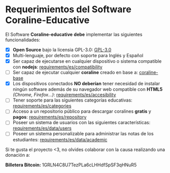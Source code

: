 # Requerimientos del Software Coraline-Educative

El Software **Coraline-educative** **debe** implementar las siguientes funcionalidades:

- [x] **Open Source** bajo la licensia GPL-3.0:  [GPL-3.0](https://www.gnu.org/licenses/gpl-3.0.html)
- [x] Multi-lenguaje, por defecto con soporte para Inglés y Español
- [x] Ser capaz de ejecutarse en cualquier dispositivo o sistema compatible con **nodejs**: [requirements/es/compatibility](https://github.com/CamiloTD/coraline-educative/blob/master/requirements/es/compatibility.md)
- [ ] Ser capaz de ejecutar cualquier **coraline** creado en base a: [coraline-base](https://github.com/CamiloTD/coraline-base)
- [x] Los dispositivos conectados **NO deberían** tener necesidad de instalar ningún software además de su navegador web compatible con **HTML5** *(Chrome, Firefox...)*: [requirements/es/accesibility](https://github.com/CamiloTD/coraline-educative/blob/master/requirements/es/accesibility.md)
- [ ] Tener soporte para las siguientes categorías educativas: [requirements/es/categories](https://github.com/CamiloTD/coraline-educative/blob/master/requirements/es/categories.md)
- [ ] Acceso a un repositorio público para descargar coralines **gratis** y **pagos**: [requirements/es/repository](https://github.com/CamiloTD/coraline-educative/blob/master/requirements/es/repository.md)
- [ ] Poseer un sistema de usuarios con las siguientes características: [requirements/es/data/users](https://github.com/CamiloTD/coraline-educative/blob/master/requirements/es/data/users.md)
- [ ] Poseer un sistema personalizable para administrar las notas de los estudiantes: [requirements/es/data/academic](https://github.com/CamiloTD/coraline-educative/blob/master/requirements/es/data/academic.md)

Si te gusta el proyecto <3, no olvides colaborar con la causa realizando una donación a:

**Billetera Bitcoin:** 1GRLN4C8U7TezPLa6cLHHdfSpSF3qHNuR5
